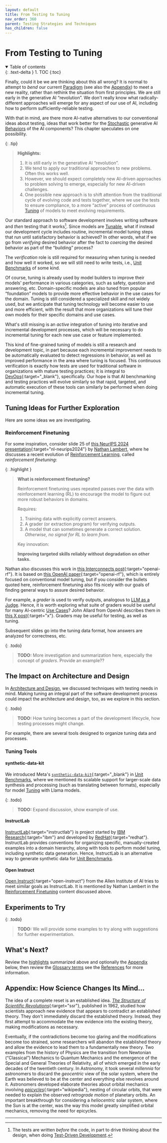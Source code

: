```yaml
---
layout: default
title: From Testing to Tuning
nav_order: 360
parent: Testing Strategies and Techniques
has_children: false
---
```


# From Testing to Tuning

<details open markdown="block">
  <summary>
    Table of contents
  </summary>
  {: .text-delta }
1. TOC
{:toc}
</details>

Finally, could it be we are thinking about this all wrong? It is normal to attempt to _bend_ our current [Paradigm]({{site.glossaryurl}}/#paradigm) (see also the [Appendix](appendix-how-science-changes-its-mind)) to meet a new reality, rather than rethink the situation from first principles. We are still early in the generative AI &ldquo;revolution&rdquo;. We don't really know what radically-different approaches will emerge for any aspect of our use of AI, including how to perform sufficiently-reliable testing.

With that in mind, are there more AI-native alternatives to our conventional ideas about testing, ideas that work better for the [Stochastic]({{site.glossaryurl}}/#stochastic) generative AI [Behaviors]({{site.glossaryurl}}/#behavior) of the AI components? This chapter speculates on one possibility.

<a id="highlights"></a>

{: .tip}
> **Highlights:**
>
> 1. It is still early in the generative AI &ldquo;revolution&rdquo;.
> 1. We tend to apply our traditional approaches to new problems. Often this works well.
> 1. However, we should expect completely new AI-driven approaches to problem solving to emerge, especially for new AI-driven challenges.
> 1. One possible new approach is to shift attention from the traditional cycle of evolving code and tests together, where we use the tests to ensure compliance, to a more &ldquo;active&rdquo; process of continuous [Tuning]({{site.glossaryurl}}/#tuning) of models to meet evolving requirements.

Our standard approach to software development involves writing software and _then_ testing that it works[^1]. Since models are [Tunable]({{site.glossaryurl}}/#tuning), what if instead our development cycle includes routine, incremental model tuning steps that run until satisfactory behavior is achieved? In other words, what if we go from _verifying_ desired behavior after the fact to _coercing_ the desired behavior as part of the &ldquo;building&rdquo; process? 

[^1]: The tests are written _before_ the code, in part to drive thinking about the design, when doing [Test-Driven Development]({{site.glossaryurl}}/#test-driven-development).

The _verification_ role is still required for measuring when tuning is needed and how well it worked, so we will still need to write tests, i.e., [Unit Benchmarks]({{site.glossaryurl}}/#unit-benchmark) of some kind. 

Of course, tuning is already used by model builders to improve their models' performance in various categories, such as safety, question and answering, etc. Domain-specific models are also tuned from popular &ldquo;foundation&rdquo; models to provide more effective behavior in the use cases for the domain. Tuning is still considered a specialized skill and not widely used, but we anticipate that tuning technology will become easier to use and more efficient, with the result that more organizations will tune their own models for their specific domains and use cases.

What's still missing is an _active_ integration of tuning into iterative and incremental development processes, which will be necessary to do incremental tuning for each new use case or feature implemented. 

This kind of fine-grained tuning of models is still a research and development topic, in part because each incremental improvement needs to be automatically evaluated to detect regressions in behavior, as well as improved performance in the area where tuning is focused. This continuous verification is exactly how tests are used for traditional software in organizations with mature testing practices; it is integral to [DevOps](https://en.wikipedia.org/wiki/DevOps){:target="_blank"}, specifically. Our hope is that AI benchmarking and testing practices will evolve similarly so that rapid, targeted, and automatic execution of these tools can similarly be performed when doing incremental tuning.

## Tuning Ideas for Further Exploration

Here are some ideas we are investigating.

### Reinforcement Finetuning

For some inspiration, consider slide 25 of [this NeurIPS 2024 presentation](https://docs.google.com/presentation/d/1LWHbtz74GwKSGYZKyBVUtcyvp8lgYOi5EVpMnVDXBPs/edit#slide=id.p){:target="nl-neurips2024"} by [Nathan Lambert]({{site.baseurl}}/references/#nathan-lambert), where he discusses a recent evolution of [Reinforcement Learning]({{site.glossaryurl}}/#reinforcement-learning), called _reinforcement finetuning_:

{: .highlight }
> **What is reinforcement finetuning?**
>
> Reinforcement finetuning uses repeated passes over the data with reinforcement learning (RL) to encourage the model to figure out more robust behaviors in domains.
> 
> Requires:
> 
> 1. Training data with explicitly correct answers.
> 1. A grader (or extraction program) for verifying outputs.
> 1. A model that can sometimes generate a correct solution. _Otherwise, no signal for RL to learn from._
>
> Key innovation: 
> 
> **Improving targeted skills reliably without degradation on other tasks.**

Nathan also discusses this work in [this Interconnects post](https://www.interconnects.ai/p/openais-reinforcement-finetuning){:target="openai-rf"}. It is based on [this OpenAI paper](https://openai.com/form/rft-research-program/){:target="openai-rf"}, which is entirely focused on conventional model tuning, but if you consider the bullets quoted here, reinforcement finetuning also fits nicely with our goals of finding general ways to assure desired behavior. 

For example, a _grader_ is used to verify outputs, analogous to [LLM as a Judge]({{site.baseurl}}/testing-strategies/llm-as-a-judge). Hence, it is worth exploring what suite of graders would be useful for many AI-centric [Use Cases]({{site.glossaryurl}}/#use-case)? John Allard from OpenAI describes them in [this X post](https://x.com/john__allard/status/1865520756559614090?s=46&mx=2){:target="x"}. Graders may be useful for testing, as well as tuning.

Subsequent slides go into the tuning data format, how answers are analyzed for correctness, etc.

{: .todo}
> **TODO:** More investigation and summarization here, especially the concept of _graders_. Provide an example??

## The Impact on Architecture and Design

In [Architecture and Design]({{site.baseurl}}/arch-design), we discussed techniques with testing needs in mind. Making tuning an integral part of the software development process could impact the architecture and design, too, as we explore in this section.

{: .todo}
> **TODO:** How tuning becomes a part of the development lifecycle, how testing processes might change.

For example, there are several tools designed to organize tuning data and processes.

### Tuning Tools

#### synthetic-data-kit

We introduced Meta's [`synthetic-data-kit`](https://github.com/meta-llama/synthetic-data-kit/){:target="_blank"} in [Unit Benchmarks]({{site.baseurl}}/testing-strategies/unit-benchmarks/#synthetic-data-kit), where we mentioned its scalable support for larger-scale data synthesis and processing (such as translating between formats), especially for model [Tuning]({{site.glossaryurl}}/#tuning) with Llama models.

{: .todo}
> **TODO:** Expand discussion, show example of use.

#### InstructLab

[InstructLab](https://instructlab.ai){:target="instructlab"} is project started by [IBM Research](https://research.ibm.com){:target="ibm"} and developed by [RedHat](https://redhat.com){:target="redhat"}. InstructLab provides conventions for organizing specific, manually-created examples into a domain hierarchy, along with tools to perform model tuning, including synthetic data generation. Hence, InstructLab is an alternative way to generate synthetic data for [Unit Benchmarks]({{site.baseurl}}/unit-benchmarks).

#### Open Instruct

[Open Instruct](https://github.com/allenai/open-instruct){:target="open-instruct"} from the Allen Institute of AI tries to meet similar goals as InstructLab. It is mentioned by Nathan Lambert in the [Reinforcement Finetuning](#reinforcement-finetuning) content discussed above.

## Experiments to Try

{: .todo}
> **TODO:** We will provide some examples to try along with suggestions for further experimentation.

## What's Next?

Review the [highlights](#highlights) summarized above and optionally the [Appendix](#appendix-how-science-changes-its-mind) below, then review the [Glossary terms]({{site.glossaryurl}}/) see the [References]({{site.baseurl}}/references/) for more information.

## Appendix: How Science Changes Its Mind...

The idea of a complete reset is an established idea. [_The Structure of Scientific Revolutions_](https://en.wikipedia.org/wiki/The_Structure_of_Scientific_Revolutions){:target="ssr"}, published in 1962, studied how scientists approach new evidence that appears to contradict an established theory. They don't immediately discard the established theory. Instead, they first attempt to accommodate the new evidence into the existing theory, making modifications as necessary.

Eventually, if the contradictions become too glaring and the modifications become too strained, some researchers will abandon the established theory and allow the evidence to lead them to a fundamentally new theory. Two examples from the history of Physics are the transition from Newtonian (&ldquo;Classical&rdquo;) Mechanics to Quantum Mechanics and the emergence of the Special and General Theories of Relativity, all of which emerged in the early decades of the twentieth century. In Astronomy, it took several _millennia_  for astronomers to discard the _geocentric_ view of the solar system, where the Earth was believed to be at the center and everything else revolves around it. Astronomers developed elaborate theories about orbital mechanics involving [_epicycles_](https://en.wikipedia.org/wiki/Deferent_and_epicycle){:target="wikipedia"}, nesting of circular orbits, that were needed to explain the observed _retrograde motion_ of planetary orbits. An important breakthrough for considering a _heliocentric_ solar system, where the Sun is at the center, was the way this model greatly simplified orbital mechanics, removing the need for epicycles.

---
